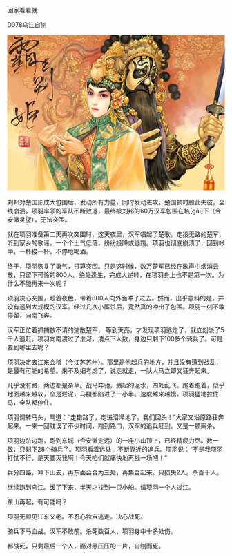 回家看看就 





D078乌江自刎

![2013651112159561](2013651112159561.jpg)



刘邦对楚国形成大包围后，发动所有力量，同时发动进攻。楚国顿时顾此失彼，全线崩溃。项羽率领的军队不断败退，最终被刘邦的60万汉军包围在垓[gāi]下（今安徽灵璧），无法突围。

就在项羽准备第二天再次突围时，这天夜里，汉军唱起了楚歌。走投无路的楚军，听到家乡的歌谣，一个个士气低落，纷纷投降或逃跑。项羽也彻底崩溃了，回到帐中，一杯接一杯，不停地喝酒。

终于，项羽恢复了勇气，打算突围。只是这时候，数万楚军已经在歌声中烟消云散，只留下可怜的800人。绝处逢生，完成大逆转，在项羽身上也不是第一次。为什么不能再来一次呢？

项羽决心突围，趁着夜色，带着800人向外面冲了过去。然而，出乎意料的是，并没有遇到大规模的汉军。经过几次小厮杀后，竟然真的冲出了包围。项羽一刻不敢停留，向南飞奔。

汉军正忙着抓捕数不清的逃散楚军， 等到天亮，才发现项羽逃走了，就立刻派了5千人追赶。项羽向南渡过了淮河，清点下人数，身边只剩下100多个骑兵了。可是要到哪里去呢？

项羽决定去江东会稽（今江苏苏州）。那里是他起兵的地方，并且没有遭到战乱，是最有可能的希望。来不及细考虑了，说走就走，一队人马立即又狂奔起来。

几乎没有路，两边都是杂草。战马奔驰，溅起的泥水，四处乱飞。跑着跑着，似乎地面越来越软，全是烂泥，马腿都陷进了一小半。速度越来越慢，项羽猛地拉住马，全队都停住。

项羽调转马头，骂道：“走错路了，走进沼泽地了。我们回头！”大家又沿原路狂奔起来。一来一回耽误了不少时间，跑到路口，汉军的追兵赶到，又是一顿厮杀。

项羽边杀边跑，跑到东城（今安徽定远）的一座小山顶上，已经精疲力尽。数一数，只剩下28个骑兵了。项羽看着远处，不断靠近的追兵。项羽说：“不是我项羽打仗不行，是天要灭我啊！今天咱们就痛快地再战一场吧！”



 

兵分四路，冲下山去，再东面会合为三处，再集合起来，只损失2人。杀百十人。

 

继续跑到乌江。缓了下来，半天才找到一只小船。请项羽一个人过江。

 

东山再起，有可能吗？

 

项羽无颜见江东父老。不忍心独自逃走。决心战死。

 

骑兵下马血战。汉军不敢前。杀死数百人，项羽身中十多处伤。

 

都战死，只剩最后一个人，面对黑压压的一片，自刎而死。

 

 